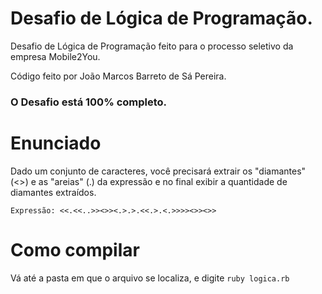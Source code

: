 # Desafio de Lógica de Programação.
Desafio de Lógica de Programação feito para o processo seletivo da empresa Mobile2You.

Código feito por João Marcos Barreto de Sá Pereira.

### O Desafio está 100% completo.


# Enunciado
Dado um conjunto de caracteres, você precisará extrair os "diamantes" (<>) e as "areias" (.) da expressão e no
final exibir a quantidade de diamantes extraídos.

`Expressão: <<.<<..>><>><.>.>.<<.>.<.>>>><>><>>`


# Como compilar
Vá até a pasta em que o arquivo se localiza, e digite `ruby logica.rb`

